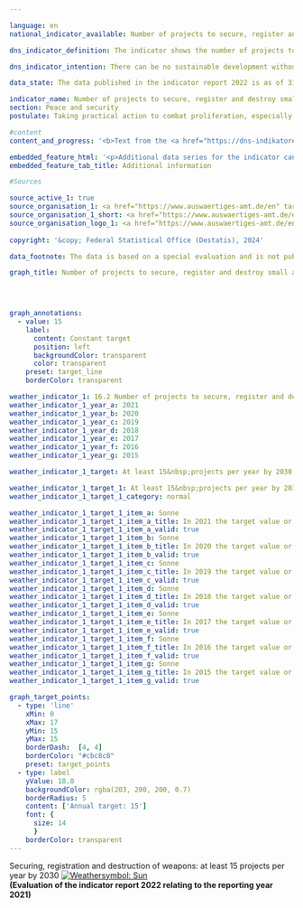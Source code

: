 ```yaml
---

language: en        
national_indicator_available: Number of projects to secure, register and destroy small arms and light weapons carried out by Germany in affected regions of the world        

dns_indicator_definition: The indicator shows the number of projects to secure, register and destroy small arms and light weapons (<abbr title="Small arms and light weapons" tabindex="0">SALW</abbr>) carried out in Africa, Eastern and South-Eastern Europe, Latin America and Asia with German financial support. Not included are projects that will be managed through funds by international organizations that are financially supported by Germany.        

dns_indicator_intention: There can be no sustainable development without peace and no peace without sustainable development&nbsp;–&nbsp;this is emphasised in the preamble to the 2030&nbsp;Agenda for sustainable development. With the measures recorded by the indicator, Germany is making a contribution towards peacekeeping in a concrete subcategory. The set target is to have at least 15&nbsp;projects to secure, register and destroy small arms and light weapons carried out by Germany each year.        

data_state: The data published in the indicator report 2022 is as of 31 October 2022. The data shown on this platform is updated regularly, so that more current data may be available online than published in the <a href="https://dns-indikatoren.de/assets/Publikationen/Indikatorenberichte/2022.pdf">indicator report 2022</a>.        

indicator_name: Number of projects to secure, register and destroy small arms and light weapons carried out by Germany in affected regions of the world        
section: Peace and security        
postulate: Taking practical action to combat proliferation, especially of small arms        

#content         
content_and_progress: '<b>Text from the <a href="https://dns-indikatoren.de/assets/Publikationen/Indikatorenberichte/2022.pdf">Indicator Report 2022&nbsp;</a></b><br><br>The data of the depicted time series is provided by the Federal Foreign Office, however, the reported projects are not financed exclusively by the Federal Foreign Office, but in part with third-party funds as well. Considered projects significantly differ with respect to volume and content. Projects with run-times longer than one year were counted more than once. Notably, the number of projects carried out says nothing about their scale or their level of success. Consequently, a directionally safe interpretation regarding scope and success of the measures is challenging. <br><br>According to the current evaluation, the number of projects undertaken each year increased from 8&nbsp;in 2006&nbsp;to 38&nbsp;in 2021. Thus the goal of Germany being involved in a minimum of 15&nbsp;projects would have been achieved in 2012&nbsp;for the first time. Except for 2013, the level would have been reached or even exceeded in subsequent years, too. According to the Federal Foreign Office, the regional focus of German efforts was on North, East and West Africa, the western Balkans and Ukraine. Other projects supported were in Latin America and the Caribbean.<br><br>The German Federal Government’s Annual Disarmament Report contains a list of projects with the objective of <abbr title="Small arms and light weapons" tabindex="0">SALW</abbr> control, alongside their sources of funding. Their number differs from those reported for this indicator up to and including 2018. One reason for this may be the particular focus of individual projects, which affects whether they are taken into account.<br><br>In accordance with the guidelines on statistical reporting issued by its Development Assistance Committee, the Organisation for Economic Co-operation and Development (<abbr title="Organisation for Economic Co-operation and Development" tabindex="0">OECD</abbr>) also publishes detailed figures on projects for reintegration and <abbr title="Small arms and light weapons" tabindex="0">SALW</abbr> control (<abbr title="Creditor Reporting System" tabindex="0">CRS</abbr> Purpose Code 15240). If the indicator were based on the number of projects counted in the above-mentioned <abbr title="Organisation for Economic Co-operation and Development" tabindex="0">OECD</abbr> category, the target of at least 15&nbsp;projects would have been reached in 2006&nbsp;and every year since 2016. In 2020, the <abbr title="Organisation for Economic Co-operation and Development" tabindex="0">OECD</abbr> counted 25&nbsp;projects. Among these, 19&nbsp;were funded by the Federal Foreign Office and, accordingly, 6&nbsp;projects were funded by the Federal Ministry of Finance. However, those projects also included measures for reintegrating former combatants from armed groups into society. Without such reintegration projects, the number of project exclusively or chiefly intended to combat <abbr title="Small arms and light weapons" tabindex="0">SALW</abbr> would be lower.'        

embedded_feature_html: '<p>Additional data series for the indicator can be found <a href="https://dns-indikatoren.de/public/AddInfos/en/16_2.pdf" target="_blank" >here</a>.</p><br><small>Note: You can display the PDF document directly in your browser or download the PDF document and open it with a PDF reader of your choice. We will be happy to advise you.</small>'
embedded_feature_tab_title: Additional information        

#Sources        

source_active_1: true
source_organisation_1: <a href="https://www.auswaertiges-amt.de/en" target="_blank" onclick="return confirm_alert('the Federal Foreign Office', 'En')">Federal Foreign Office</a>
source_organisation_1_short: <a href="https://www.auswaertiges-amt.de/en" target="_blank" onclick="return confirm_alert('the Federal Foreign Office', 'En')">Federal Foreign Office</a>
source_organisation_logo_1: <a href="https://www.auswaertiges-amt.de/en" target="_blank" onclick="return confirm_alert('the Federal Foreign Office', 'En')"><img src="https://dns-indikatoren.de/public/OrgImgEn/aa.png" alt="Federal Foreign Office" title=" Click here to visit the homepage of the organizationFederal Foreign Office" style="height:60px; width:148px; border:transparent"/></a>
        
copyright: '&copy; Federal Statistical Office (Destatis), 2024'        

data_footnote: The data is based on a special evaluation and is not publicly available.        

graph_title: Number of projects to secure, register and destroy small arms and light weapons by Germany in affected regions of the world        

        


graph_annotations:
  - value: 15
    label:
      content: Constant target
      position: left
      backgroundColor: transparent
      color: transparent
    preset: target_line
    borderColor: transparent                        

weather_indicator_1: 16.2 Number of projects to secure, register and destroy small arms and light weapons carried out by Germany in affected regions of the world
weather_indicator_1_year_a: 2021
weather_indicator_1_year_b: 2020
weather_indicator_1_year_c: 2019
weather_indicator_1_year_d: 2018
weather_indicator_1_year_e: 2017
weather_indicator_1_year_f: 2016
weather_indicator_1_year_g: 2015

weather_indicator_1_target: At least 15&nbsp;projects per year by 2030

weather_indicator_1_target_1: At least 15&nbsp;projects per year by 2030
weather_indicator_1_target_1_category: normal

weather_indicator_1_target_1_item_a: Sonne
weather_indicator_1_target_1_item_a_title: In 2021 the target value or a better value was achieved and the average change did not point in the direction of deterioration.
weather_indicator_1_target_1_item_a_valid: true
weather_indicator_1_target_1_item_b: Sonne
weather_indicator_1_target_1_item_b_title: In 2020 the target value or a better value was achieved and the average change did not point in the direction of deterioration.
weather_indicator_1_target_1_item_b_valid: true
weather_indicator_1_target_1_item_c: Sonne
weather_indicator_1_target_1_item_c_title: In 2019 the target value or a better value was achieved and the average change did not point in the direction of deterioration.
weather_indicator_1_target_1_item_c_valid: true
weather_indicator_1_target_1_item_d: Sonne
weather_indicator_1_target_1_item_d_title: In 2018 the target value or a better value was achieved and the average change did not point in the direction of deterioration.
weather_indicator_1_target_1_item_d_valid: true
weather_indicator_1_target_1_item_e: Sonne
weather_indicator_1_target_1_item_e_title: In 2017 the target value or a better value was achieved and the average change did not point in the direction of deterioration.
weather_indicator_1_target_1_item_e_valid: true
weather_indicator_1_target_1_item_f: Sonne
weather_indicator_1_target_1_item_f_title: In 2016 the target value or a better value was achieved and the average change did not point in the direction of deterioration.
weather_indicator_1_target_1_item_f_valid: true
weather_indicator_1_target_1_item_g: Sonne
weather_indicator_1_target_1_item_g_title: In 2015 the target value or a better value was achieved and the average change did not point in the direction of deterioration.
weather_indicator_1_target_1_item_g_valid: true        

graph_target_points:
  - type: 'line'
    xMin: 0
    xMax: 17
    yMin: 15
    yMax: 15
    borderDash:  [4, 4]
    borderColor: "#cbc8c8"
    preset: target_points
  - type: label
    yValue: 18.0
    backgroundColor: rgba(203, 200, 200, 0.7)
    borderRadius: 5
    content: ['Annual target: 15']
    font: {
      size: 14
      }
    borderColor: transparent        
---
```



<div>
  <div class="my-header">
    <label class="default">Securing, registration and destruction of weapons: at least 15&nbsp;projects per year by 2030
      <a href="https://dns-indikatoren.de/en/status"><img src="https://sdg-indikatoren.de/public/Wettersymbole/Sonne.png" title="In 2021 the target value or a better value was achieved and the average change did not point in the direction of deterioration." alt="Weathersymbol: Sun"/>
      </a>
    </label>
  </div>
</div>
<div class="my-header-note">
  <label class="default"><b>(Evaluation of the indicator report 2022 relating to the reporting year 2021)
  </b></label>
</div>